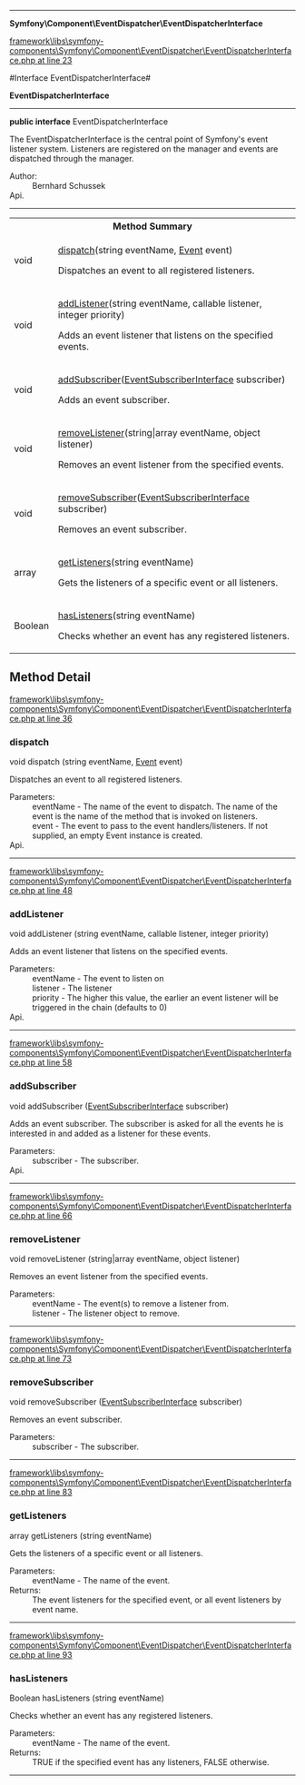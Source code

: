 

- - -

**Symfony\Component\EventDispatcher\EventDispatcherInterface**


<a href="https://github.com/JeyDotC/Hirudo/blob/master/framework/libs/symfony-components/Symfony/Component/EventDispatcher/EventDispatcherInterface.php#L23" target='_blank'>framework\libs\symfony-components\Symfony\Component\EventDispatcher\EventDispatcherInterface.php at line 23</a>

#Interface EventDispatcherInterface#

**EventDispatcherInterface**




- - -

<p><strong>public  interface</strong> <span>EventDispatcherInterface</span></p>

<div class="comment" id="overview_description"><p>The EventDispatcherInterface is the central point of Symfony's event listener system.
Listeners are registered on the manager and events are dispatched through the
manager.</p></div>

<dl>
<dt>Author:</dt>
<dd>Bernhard Schussek <bschussek@gmail.com></dd>
<dt>Api.</dt>
</dl>


<hr />

<table id="summary_method">
<tr><th colspan="2">Method Summary</th></tr>
<tr>
<td><span class='k'></span> <span class='nx'>void</span></td>
<td class="description"><p class="name"><a href="#dispatch">dispatch</a>(string eventName, <a href="https://github.com/JeyDotC/Hirudo-docs/blob/master/Symfony/Component/EventDispatcher/Event.md">Event</a> event)</p><p class="description">Dispatches an event to all registered listeners.</p></td>
</tr>
<tr>
<td><span class='k'></span> <span class='nx'>void</span></td>
<td class="description"><p class="name"><a href="#addlistener">addListener</a>(string eventName, callable listener, integer priority)</p><p class="description">Adds an event listener that listens on the specified events.</p></td>
</tr>
<tr>
<td><span class='k'></span> <span class='nx'>void</span></td>
<td class="description"><p class="name"><a href="#addsubscriber">addSubscriber</a>(<a href="https://github.com/JeyDotC/Hirudo-docs/blob/master/Symfony/Component/EventDispatcher/EventSubscriberInterface.md">EventSubscriberInterface</a> subscriber)</p><p class="description">Adds an event subscriber. </p></td>
</tr>
<tr>
<td><span class='k'></span> <span class='nx'>void</span></td>
<td class="description"><p class="name"><a href="#removelistener">removeListener</a>(string|array eventName, object listener)</p><p class="description">Removes an event listener from the specified events.</p></td>
</tr>
<tr>
<td><span class='k'></span> <span class='nx'>void</span></td>
<td class="description"><p class="name"><a href="#removesubscriber">removeSubscriber</a>(<a href="https://github.com/JeyDotC/Hirudo-docs/blob/master/Symfony/Component/EventDispatcher/EventSubscriberInterface.md">EventSubscriberInterface</a> subscriber)</p><p class="description">Removes an event subscriber.</p></td>
</tr>
<tr>
<td><span class='k'></span> <span class='nx'>array</span></td>
<td class="description"><p class="name"><a href="#getlisteners">getListeners</a>(string eventName)</p><p class="description">Gets the listeners of a specific event or all listeners.</p></td>
</tr>
<tr>
<td><span class='k'></span> <span class='nx'>Boolean</span></td>
<td class="description"><p class="name"><a href="#haslisteners">hasListeners</a>(string eventName)</p><p class="description">Checks whether an event has any registered listeners.</p></td>
</tr>
</table>

<h2 id="detail_method">Method Detail</h2>

<a href="https://github.com/JeyDotC/Hirudo/blob/master/framework/libs/symfony-components/Symfony/Component/EventDispatcher/EventDispatcherInterface.php#L36" target='_blank'>framework\libs\symfony-components\Symfony\Component\EventDispatcher\EventDispatcherInterface.php at line 36</a>

<h3 id="dispatch()">dispatch</h3>
<span class='k'></span> <span class='nx'>void</span> <span class='nf'>dispatch</span> (string eventName, <a href="https://github.com/JeyDotC/Hirudo-docs/blob/master/Symfony/Component/EventDispatcher/Event.md">Event</a> event)

<div class="details">
<p>Dispatches an event to all registered listeners.</p><dl>
<dt>Parameters:</dt>
<dd>eventName - The name of the event to dispatch. The name of the event is the name of the method that is invoked on listeners.</dd>
<dd>event - The event to pass to the event handlers/listeners. If not supplied, an empty Event instance is created.</dd>
<dt>Api.</dt>
</dl>

</div>

- - -


<a href="https://github.com/JeyDotC/Hirudo/blob/master/framework/libs/symfony-components/Symfony/Component/EventDispatcher/EventDispatcherInterface.php#L48" target='_blank'>framework\libs\symfony-components\Symfony\Component\EventDispatcher\EventDispatcherInterface.php at line 48</a>

<h3 id="addListener()">addListener</h3>
<span class='k'></span> <span class='nx'>void</span> <span class='nf'>addListener</span> (string eventName, callable listener, integer priority)

<div class="details">
<p>Adds an event listener that listens on the specified events.</p><dl>
<dt>Parameters:</dt>
<dd>eventName - The event to listen on</dd>
<dd>listener - The listener</dd>
<dd>priority - The higher this value, the earlier an event listener will be triggered in the chain (defaults to 0)</dd>
<dt>Api.</dt>
</dl>

</div>

- - -


<a href="https://github.com/JeyDotC/Hirudo/blob/master/framework/libs/symfony-components/Symfony/Component/EventDispatcher/EventDispatcherInterface.php#L58" target='_blank'>framework\libs\symfony-components\Symfony\Component\EventDispatcher\EventDispatcherInterface.php at line 58</a>

<h3 id="addSubscriber()">addSubscriber</h3>
<span class='k'></span> <span class='nx'>void</span> <span class='nf'>addSubscriber</span> (<a href="https://github.com/JeyDotC/Hirudo-docs/blob/master/Symfony/Component/EventDispatcher/EventSubscriberInterface.md">EventSubscriberInterface</a> subscriber)

<div class="details">
<p>Adds an event subscriber. The subscriber is asked for all the events he is
interested in and added as a listener for these events.</p><dl>
<dt>Parameters:</dt>
<dd>subscriber - The subscriber.</dd>
<dt>Api.</dt>
</dl>

</div>

- - -


<a href="https://github.com/JeyDotC/Hirudo/blob/master/framework/libs/symfony-components/Symfony/Component/EventDispatcher/EventDispatcherInterface.php#L66" target='_blank'>framework\libs\symfony-components\Symfony\Component\EventDispatcher\EventDispatcherInterface.php at line 66</a>

<h3 id="removeListener()">removeListener</h3>
<span class='k'></span> <span class='nx'>void</span> <span class='nf'>removeListener</span> (string|array eventName, object listener)

<div class="details">
<p>Removes an event listener from the specified events.</p><dl>
<dt>Parameters:</dt>
<dd>eventName - The event(s) to remove a listener from.</dd>
<dd>listener - The listener object to remove.</dd>
</dl>

</div>

- - -


<a href="https://github.com/JeyDotC/Hirudo/blob/master/framework/libs/symfony-components/Symfony/Component/EventDispatcher/EventDispatcherInterface.php#L73" target='_blank'>framework\libs\symfony-components\Symfony\Component\EventDispatcher\EventDispatcherInterface.php at line 73</a>

<h3 id="removeSubscriber()">removeSubscriber</h3>
<span class='k'></span> <span class='nx'>void</span> <span class='nf'>removeSubscriber</span> (<a href="https://github.com/JeyDotC/Hirudo-docs/blob/master/Symfony/Component/EventDispatcher/EventSubscriberInterface.md">EventSubscriberInterface</a> subscriber)

<div class="details">
<p>Removes an event subscriber.</p><dl>
<dt>Parameters:</dt>
<dd>subscriber - The subscriber.</dd>
</dl>

</div>

- - -


<a href="https://github.com/JeyDotC/Hirudo/blob/master/framework/libs/symfony-components/Symfony/Component/EventDispatcher/EventDispatcherInterface.php#L83" target='_blank'>framework\libs\symfony-components\Symfony\Component\EventDispatcher\EventDispatcherInterface.php at line 83</a>

<h3 id="getListeners()">getListeners</h3>
<span class='k'></span> <span class='nx'>array</span> <span class='nf'>getListeners</span> (string eventName)

<div class="details">
<p>Gets the listeners of a specific event or all listeners.</p><dl>
<dt>Parameters:</dt>
<dd>eventName - The name of the event.</dd>
<dt>Returns:</dt>
<dd>The event listeners for the specified event, or all event listeners by event name.</dd>
</dl>

</div>

- - -


<a href="https://github.com/JeyDotC/Hirudo/blob/master/framework/libs/symfony-components/Symfony/Component/EventDispatcher/EventDispatcherInterface.php#L93" target='_blank'>framework\libs\symfony-components\Symfony\Component\EventDispatcher\EventDispatcherInterface.php at line 93</a>

<h3 id="hasListeners()">hasListeners</h3>
<span class='k'></span> <span class='nx'>Boolean</span> <span class='nf'>hasListeners</span> (string eventName)

<div class="details">
<p>Checks whether an event has any registered listeners.</p><dl>
<dt>Parameters:</dt>
<dd>eventName - The name of the event.</dd>
<dt>Returns:</dt>
<dd>TRUE if the specified event has any listeners, FALSE otherwise.</dd>
</dl>

</div>

- - -


